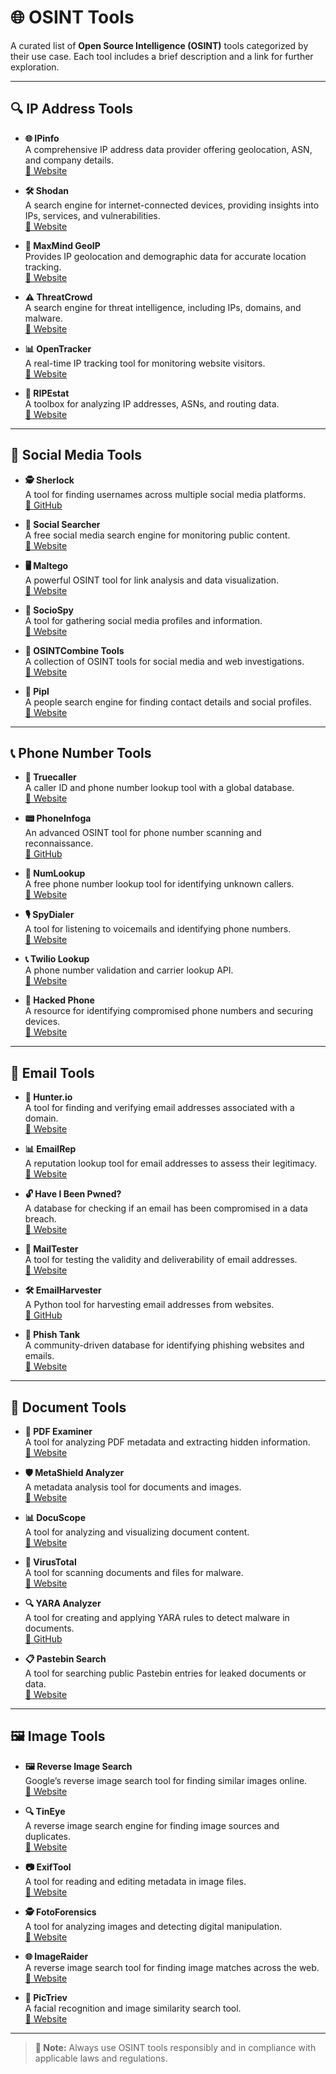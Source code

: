 # 🌐 OSINT Tools

A curated list of **Open Source Intelligence (OSINT)** tools categorized by their use case. Each tool includes a brief description and a link for further exploration.  

---

## 🔍 **IP Address Tools**

- **🌐 IPinfo**  
  A comprehensive IP address data provider offering geolocation, ASN, and company details.  
  [🔗 Website](https://ipinfo.io/)

- **🛠️ Shodan**  
  A search engine for internet-connected devices, providing insights into IPs, services, and vulnerabilities.  
  [🔗 Website](https://www.shodan.io/)

- **📍 MaxMind GeoIP**  
  Provides IP geolocation and demographic data for accurate location tracking.  
  [🔗 Website](https://www.maxmind.com/)

- **⚠️ ThreatCrowd**  
  A search engine for threat intelligence, including IPs, domains, and malware.  
  [🔗 Website](https://www.threatcrowd.org/)

- **📊 OpenTracker**  
  A real-time IP tracking tool for monitoring website visitors.  
  [🔗 Website](https://www.opentracker.net/)

- **📡 RIPEstat**  
  A toolbox for analyzing IP addresses, ASNs, and routing data.  
  [🔗 Website](https://stat.ripe.net/)

---

## 📱 **Social Media Tools**

- **🕵️ Sherlock**  
  A tool for finding usernames across multiple social media platforms.  
  [🔗 GitHub](https://github.com/sherlock-project/sherlock)

- **🔎 Social Searcher**  
  A free social media search engine for monitoring public content.  
  [🔗 Website](https://www.social-searcher.com/)

- **🖥️ Maltego**  
  A powerful OSINT tool for link analysis and data visualization.  
  [🔗 Website](https://www.maltego.com/)

- **👀 SocioSpy**  
  A tool for gathering social media profiles and information.  
  [🔗 Website](https://sociospy.com/)

- **🧰 OSINTCombine Tools**  
  A collection of OSINT tools for social media and web investigations.  
  [🔗 Website](https://www.osintcombine.com/)

- **👤 Pipl**  
  A people search engine for finding contact details and social profiles.  
  [🔗 Website](https://pipl.com/)

---

## 📞 **Phone Number Tools**

- **📲 Truecaller**  
  A caller ID and phone number lookup tool with a global database.  
  [🔗 Website](https://www.truecaller.com/)

- **📟 PhoneInfoga**  
  An advanced OSINT tool for phone number scanning and reconnaissance.  
  [🔗 GitHub](https://github.com/sundowndev/PhoneInfoga)

- **🔢 NumLookup**  
  A free phone number lookup tool for identifying unknown callers.  
  [🔗 Website](https://www.numlookup.com/)

- **🎙️ SpyDialer**  
  A tool for listening to voicemails and identifying phone numbers.  
  [🔗 Website](https://www.spydialer.com/)

- **📞 Twilio Lookup**  
  A phone number validation and carrier lookup API.  
  [🔗 Website](https://www.twilio.com/lookup)

- **📴 Hacked Phone**  
  A resource for identifying compromised phone numbers and securing devices.  
  [🔗 Website](https://hacked-phone.com/)

---

## 📧 **Email Tools**

- **📨 Hunter.io**  
  A tool for finding and verifying email addresses associated with a domain.  
  [🔗 Website](https://hunter.io/)

- **📊 EmailRep**  
  A reputation lookup tool for email addresses to assess their legitimacy.  
  [🔗 Website](https://emailrep.io/)

- **🔓 Have I Been Pwned?**  
  A database for checking if an email has been compromised in a data breach.  
  [🔗 Website](https://haveibeenpwned.com/)

- **📧 MailTester**  
  A tool for testing the validity and deliverability of email addresses.  
  [🔗 Website](https://mailtester.com/)

- **🛠️ EmailHarvester**  
  A Python tool for harvesting email addresses from websites.  
  [🔗 GitHub](https://github.com/maldevel/EmailHarvester)

- **🎣 Phish Tank**  
  A community-driven database for identifying phishing websites and emails.  
  [🔗 Website](https://phishtank.org/)

---

## 📄 **Document Tools**

- **📑 PDF Examiner**  
  A tool for analyzing PDF metadata and extracting hidden information.  
  [🔗 Website](https://www.pdfexaminer.com/)

- **🛡️ MetaShield Analyzer**  
  A metadata analysis tool for documents and images.  
  [🔗 Website](https://metashieldanalyzer.elevenpaths.com/)

- **📊 DocuScope**  
  A tool for analyzing and visualizing document content.  
  [🔗 Website](https://www.docuscope.com/)

- **🦠 VirusTotal**  
  A tool for scanning documents and files for malware.  
  [🔗 Website](https://www.virustotal.com/)

- **🔍 YARA Analyzer**  
  A tool for creating and applying YARA rules to detect malware in documents.  
  [🔗 GitHub](https://github.com/Neo23x0/yara-analyzer)

- **📋 Pastebin Search**  
  A tool for searching public Pastebin entries for leaked documents or data.  
  [🔗 Website](https://psbdmp.ws/)

---

## 🖼️ **Image Tools**

- **🖼️ Reverse Image Search**  
  Google’s reverse image search tool for finding similar images online.  
  [🔗 Website](https://images.google.com/)

- **🔍 TinEye**  
  A reverse image search engine for finding image sources and duplicates.  
  [🔗 Website](https://tineye.com/)

- **📷 ExifTool**  
  A tool for reading and editing metadata in image files.  
  [🔗 Website](https://exiftool.org/)

- **🕵️ FotoForensics**  
  A tool for analyzing images and detecting digital manipulation.  
  [🔗 Website](https://fotoforensics.com/)

- **🌐 ImageRaider**  
  A reverse image search tool for finding image matches across the web.  
  [🔗 Website](https://www.imageraider.com/)

- **👤 PicTriev**  
  A facial recognition and image similarity search tool.  
  [🔗 Website](http://www.pictriev.com/)

---

> **🚨 Note:** Always use OSINT tools responsibly and in compliance with applicable laws and regulations.  
